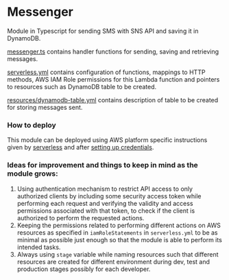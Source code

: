 # Messenger
Module in Typescript for sending SMS with SNS API and saving it in DynamoDB.

[messenger.ts](https://github.com/patelatharva/messenger/blob/master/messenger.ts) contains handler functions for sending, saving and retrieving messages.

[serverless.yml](https://github.com/patelatharva/messenger/blob/master/serverless.yml) contains configuration of functions, mappings to HTTP methods, AWS IAM Role permissions for this Lambda function and pointers to resources such as DynamoDB table to be created.

[resources/dynamodb-table.yml](https://github.com/patelatharva/messenger/blob/master/resources/dynamodb-table.yml) contains description of table to be created for storing messages sent.

### How to deploy
This module can be deployed using AWS platform specific instructions given by [serverless](https://serverless.com/framework/docs/providers/aws/guide/deploying/) and after [setting up credentials](https://serverless.com/framework/docs/providers/aws/guide/credentials/).

### Ideas for improvement and things to keep in mind as the module grows:
1. Using authentication mechanism to restrict API access to only authorized clients by including some security access token while performing each request and verifying the validity and access permissions associated with that token, to check if the client is authorized to perform the requested actions.
2. Keeping the permissions related to performing different actions on AWS resources as specified in `iamRoleStatements` in `serverless.yml` to be as minimal as possible just enough so that the module is able to perform its intended tasks.
3. Always using `stage` variable while naming resources such that different resources are created for different environment during dev, test and production stages possibly for each developer.
